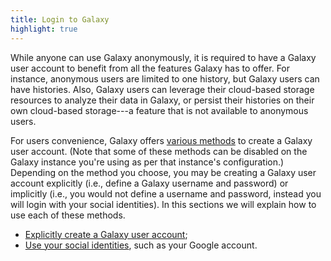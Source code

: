 ```yaml
---
title: Login to Galaxy
highlight: true
---
```


While anyone can use Galaxy anonymously, it is required to have a Galaxy user account
to benefit from all the features Galaxy has to offer. For instance, anonymous users 
are limited to one history, but Galaxy users can have histories. Also, Galaxy users
can leverage their cloud-based storage resources to analyze their data in Galaxy, 
or persist their histories on their own cloud-based storage---a feature that is not 
available to anonymous users. 


For users convenience, Galaxy offers [various methods](/src/authnz/index.md#user-authentication-and-authorization) 
to create a Galaxy user account. (Note that some of these methods can be disabled
on the Galaxy instance you're using as per that instance's configuration.) Depending
on the method you choose, you may be creating a Galaxy user account explicitly 
(i.e., define a Galaxy username and password) or implicitly (i.e., you would not
define a username and password, instead you will login with your social identities).
In this sections we will explain how to use each of these methods. 

- [Explicitly create a Galaxy user account](/src/authnz/use/gxy/index.md);
- [Use your social identities](/src/authnz/use/oidc/index.md), such as your Google
account.